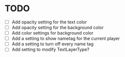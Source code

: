 # TODO
- [ ] Add opacity setting for the text color
- [ ] Add opacity setting for the background color
- [ ] Add color settings for background color
- [ ] Add a setting to show nametag for the current player
- [ ] Add a setting to turn off every name tag
- [ ] Add setting to modify TextLayerType?